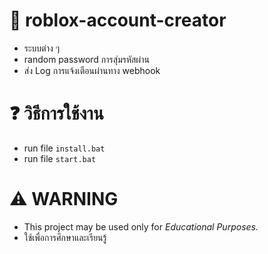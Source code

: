 # 🔎 roblox-account-creator
- ระบบต่าง ๆ
- random password การสุ่มรหัสผ่าน
- ส่ง Log การแจ้งเตือนผ่านทาง webhook
# ❓ วิธีการใช้งาน
- run file `install.bat`
- run file `start.bat`
# ⚠ WARNING
- This project may be used only for *Educational Purposes.*
- ใช้เพื่อการศึกษาและเรียนรู้
